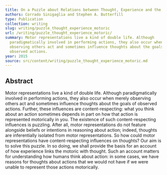 ```yaml
---
title: On a Puzzle about Relations between Thought, Experience and the Motoric
authors: Corrado Sinigaglia and Stephen A. Butterfill
type: Publication
collection: writing
slug: writing/puzzle_thought_experience_motoric
url: /writing/puzzle_thought_experience_motoric/
summary: Motor representations live a kind of double life. Although
  paradigmatically involved in performing actions, they also occur when merely
  observing others act and sometimes influence thoughts about the goals of
  observed actions.
year: 2015
source: src/content/writing/puzzle_thought_experience_motoric.md
---
```


## Abstract

Motor representations live a kind of double life. Although paradigmatically involved in performing actions, they also occur when merely observing others act and sometimes influence thoughts about the goals of observed actions. Further, these influences are content-respecting: what you think about an action sometimes depends in part on how that action is represented motorically in you.  The existence of such content-respecting influences is puzzling. After all, motor representations do not feature alongside beliefs or intentions  in reasoning about action; indeed, thoughts are inferentially isolated from motor representations. So how could motor representations have content-respecting influences on thoughts? Our aim is to solve this puzzle.  In so doing, we shall provide the basis for an account of how experience links the motoric with thought. Such an account matters for understanding how humans think about action: in some cases, we have reasons for thoughts about actions that we would not have if we were unable to represent those actions motorically.
